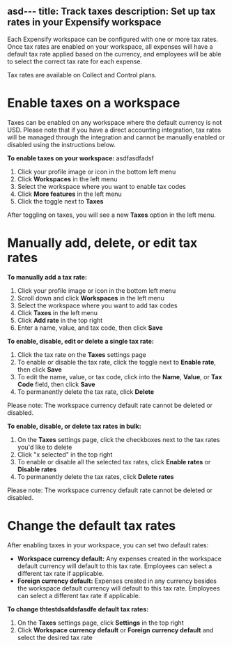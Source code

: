 asd---
title: Track taxes
description: Set up tax rates in your Expensify workspace
---
<div id="new-expensify" markdown="1">

Each Expensify workspace can be configured with one or more tax rates. Once tax rates are enabled on your workspace, all expenses will have a default tax rate applied based on the currency, and employees will be able to select the correct tax rate for each expense.

Tax rates are available on Collect and Control plans.

# Enable taxes on a workspace

Taxes can be enabled on any workspace where the default currency is not USD. Please note that if you have a direct accounting integration, tax rates will be managed through the integration and cannot be manually enabled or disabled using the instructions below.

**To enable taxes on your workspace:**
asdfasdfadsf
1. Click your profile image or icon in the bottom left menu
2. Click **Workspaces** in the left menu
3. Select the workspace where you want to enable tax codes
4. Click **More features** in the left menu
5. Click the toggle next to **Taxes**

After toggling on taxes, you will see a new **Taxes** option in the left menu.

# Manually add, delete, or edit tax rates

**To manually add a tax rate:**

1. Click your profile image or icon in the bottom left menu
2. Scroll down and click **Workspaces** in the left menu
3. Select the workspace where you want to add tax codes
4. Click **Taxes** in the left menu
5. Click **Add rate** in the top right
6. Enter a name, value, and tax code, then click **Save**

**To enable, disable, edit or delete a single tax rate:**

1. Click the tax rate on the **Taxes** settings page
2. To enable or disable the tax rate, click the toggle next to **Enable rate**, then click **Save**
3. To edit the name, value, or tax code, click into the **Name**, **Value**, or **Tax Code** field, then click **Save**
4. To permanently delete the tax rate, click **Delete**

Please note: The workspace currency default rate cannot be deleted or disabled.

**To enable, disable, or delete tax rates in bulk:**

1. On the **Taxes** settings page, click the checkboxes next to the tax rates you'd like to delete
2. Click "x selected" in the top right
3. To enable or disable all the selected tax rates, click **Enable rates** or **Disable rates**
4. To permanently delete the tax rates, click **Delete rates**

Please note: The workspace currency default rate cannot be deleted or disabled.

# Change the default tax rates

After enabling taxes in your workspace, you can set two default rates:

- **Workspace currency default:** Any expenses created in the workspace default currency will default to this tax rate. Employees can select a different tax rate if applicable.
- **Foreign currency default:** Expenses created in any currency besides the workspace default currency will default to this tax rate. Employees can select a different tax rate if applicable.

**To change thtestdsafdsfasdfe default tax rates:**

1. On the **Taxes** settings page, click **Settings** in the top right
2. Click **Workspace currency default** or **Foreign currency default** and select the desired tax rate
